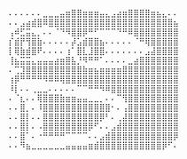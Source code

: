 ⠄⠄⠄⠄⠄⠄⣀⣀⣀⣤⣶⣿⣿⣶⣶⣶⣤⣄⣠⣴⣶⣿⣿⣿⣿⣶⣦⣄⠄⠄
⠄⠄⣠⣴⣾⣿⠿⣿⣿⣿⣿⣿⣿⣿⣿⣿⣿⣿⣿⣿⣿⣿⣿⣿⣿⣿⣿⣿⣿⣦
⢠⠾⣋⣭⣄⡀⠄⠄⠈⠙⠻⣿⣿⡿⠛⠋⠉⠉⠉⠙⠛⠿⣿⣿⣿⣿⣿⣿⣿⣿
⡎⣾⡟⢻⣿⣷⠄⠄⠄⠄⠄⡼⣡⣾⣿⣿⣦⠄⠄⠄⠄⠄⠈⠛⢿⣿⣿⣿⣿⣿
⡇⢿⣷⣾⣿⠟⠄⠄⠄⠄⢰⠁⣿⣇⣸⣿⣿⠄⠄⠄⠄⠄⠄⠄⣠⣼⣿⣿⣿⣿
⢸⣦⣭⣭⣄⣤⣤⣤⣴⣶⣿⣧⡘⠻⠛⠛⠁⠄⠄⠄⠄⣀⣴⣿⣿⣿⣿⣿⣿⣿
⠄⢉⣹⣿⣿⣿⣿⣿⣿⣿⣿⣿⣿⣷⣶⣦⣶⣶⣶⣶⣿⣿⣿⣿⣿⣿⣿⣿⣿⣿
⢰⡿⠛⠛⠛⠛⠻⠿⠿⢿⣿⣿⣿⣿⣿⣿⣿⣿⣿⣿⣿⣿⣿⣿⣿⣿⣿⣿⣿⣿
⠸⡇⠄⠄⢀⣀⣀⠄⠄⠄⠄⠄⠉⠉⠛⠛⠻⠿⣿⣿⣿⣿⣿⣿⣿⣿⣿⣿⣿⣿
⠄⠈⣆⠄⠄⢿⣿⣿⣿⣷⣶⣶⣤⣤⣀⣀⡀⠄⠄⠉⢻⣿⣿⣿⣿⣿⣿⣿⣿⣿
⠄⠄⣿⡀⠄⠸⣿⣿⣿⣿⣿⣿⣿⣿⣿⣿⣿⣿⠂⠄⢠⣿⣿⣿⣿⣿⣿⣿⣿⣿
⠄⠄⣿⡇⠄⠄⣿⣿⣿⣿⣿⣿⣿⣿⣿⣿⡿⠃⠄⢀⣼⣿⣿⣿⣿⣿⣿⣿⣿⣿
⠄⠄⣿⡇⠄⠠⣿⣿⣿⣿⣿⣿⣿⣿⡿⠋⠄⠄⣠⣾⣿⣿⣿⣿⣿⣿⣿⣿⣿⣿
⠄⠄⣿⠁⠄⠐⠛⠛⠛⠛⠉⠉⠉⠉⠄⠄⣠⣾⣿⣿⣿⣿⣿⣿⣿⣿⣿⣿⣿⡿
⠄⠄⠻⣦⣀⣀⣀⣀⣀⣀⣤⣤⣤⣤⣶⣾⣿⣿⣿⣿⣿⣿⣿⣿⣿⣿⣿⡿⠋⠄


